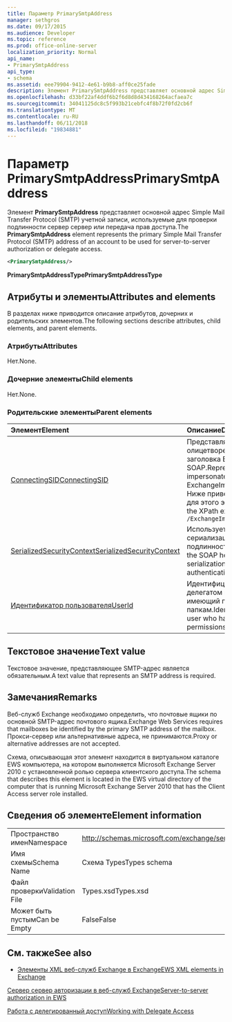 ```yaml
---
title: Параметр PrimarySmtpAddress
manager: sethgros
ms.date: 09/17/2015
ms.audience: Developer
ms.topic: reference
ms.prod: office-online-server
localization_priority: Normal
api_name:
- PrimarySmtpAddress
api_type:
- schema
ms.assetid: eee79904-9412-4e61-b9b8-aff0ce25fade
description: Элемент PrimarySmtpAddress представляет основной адрес Simple Mail Transfer Protocol (SMTP) учетной записи, используемые для проверки подлинности сервер сервер или передача прав доступа.
ms.openlocfilehash: d33bf22af4ddf6b2f6d8d8d434168264acfaea7c
ms.sourcegitcommit: 34041125dc8c5f993b21cebfc4f8b72f0fd2cb6f
ms.translationtype: MT
ms.contentlocale: ru-RU
ms.lasthandoff: 06/11/2018
ms.locfileid: "19834881"
---
```

# <a name="primarysmtpaddress"></a><span data-ttu-id="8fea4-103">Параметр PrimarySmtpAddress</span><span class="sxs-lookup"><span data-stu-id="8fea4-103">PrimarySmtpAddress</span></span>

<span data-ttu-id="8fea4-104">Элемент **PrimarySmtpAddress** представляет основной адрес Simple Mail Transfer Protocol (SMTP) учетной записи, используемые для проверки подлинности сервер сервер или передача прав доступа.</span><span class="sxs-lookup"><span data-stu-id="8fea4-104">The **PrimarySmtpAddress** element represents the primary Simple Mail Transfer Protocol (SMTP) address of an account to be used for server-to-server authorization or delegate access.</span></span> 
  
```xml
<PrimarySmtpAddress/>
```

 <span data-ttu-id="8fea4-105">**PrimarySmtpAddressType**</span><span class="sxs-lookup"><span data-stu-id="8fea4-105">**PrimarySmtpAddressType**</span></span>
## <a name="attributes-and-elements"></a><span data-ttu-id="8fea4-106">Атрибуты и элементы</span><span class="sxs-lookup"><span data-stu-id="8fea4-106">Attributes and elements</span></span>

<span data-ttu-id="8fea4-107">В разделах ниже приводится описание атрибутов, дочерних и родительских элементов.</span><span class="sxs-lookup"><span data-stu-id="8fea4-107">The following sections describe attributes, child elements, and parent elements.</span></span>
  
### <a name="attributes"></a><span data-ttu-id="8fea4-108">Атрибуты</span><span class="sxs-lookup"><span data-stu-id="8fea4-108">Attributes</span></span>

<span data-ttu-id="8fea4-109">Нет.</span><span class="sxs-lookup"><span data-stu-id="8fea4-109">None.</span></span>
  
### <a name="child-elements"></a><span data-ttu-id="8fea4-110">Дочерние элементы</span><span class="sxs-lookup"><span data-stu-id="8fea4-110">Child elements</span></span>

<span data-ttu-id="8fea4-111">Нет.</span><span class="sxs-lookup"><span data-stu-id="8fea4-111">None.</span></span>
  
### <a name="parent-elements"></a><span data-ttu-id="8fea4-112">Родительские элементы</span><span class="sxs-lookup"><span data-stu-id="8fea4-112">Parent elements</span></span>

|<span data-ttu-id="8fea4-113">**Элемент**</span><span class="sxs-lookup"><span data-stu-id="8fea4-113">**Element**</span></span>|<span data-ttu-id="8fea4-114">**Описание**</span><span class="sxs-lookup"><span data-stu-id="8fea4-114">**Description**</span></span>|
|:-----|:-----|
|[<span data-ttu-id="8fea4-115">ConnectingSID</span><span class="sxs-lookup"><span data-stu-id="8fea4-115">ConnectingSID</span></span>](connectingsid.md) <br/> |<span data-ttu-id="8fea4-116">Представляет учетную запись для олицетворения при использовании заголовка ExchangeImpersonation SOAP.</span><span class="sxs-lookup"><span data-stu-id="8fea4-116">Represents an account to impersonate when you are using the ExchangeImpersonation SOAP header.</span></span>  <br/> <span data-ttu-id="8fea4-117">Ниже приведен выражение XPath для этого элемента.</span><span class="sxs-lookup"><span data-stu-id="8fea4-117">The following is the XPath expression to this element:</span></span>  <br/>  `/ExchangeImpersonation/ConnectingSID` <br/> |
|[<span data-ttu-id="8fea4-118">SerializedSecurityContext</span><span class="sxs-lookup"><span data-stu-id="8fea4-118">SerializedSecurityContext</span></span>](serializedsecuritycontext.md) <br/> |<span data-ttu-id="8fea4-119">Используется в заголовке SOAP для сериализации маркера проверки подлинности сервер сервер.</span><span class="sxs-lookup"><span data-stu-id="8fea4-119">Used in the SOAP header for token serialization in server- to-server authentication.</span></span>  <br/> |
|[<span data-ttu-id="8fea4-120">Идентификатор пользователя</span><span class="sxs-lookup"><span data-stu-id="8fea4-120">UserId</span></span>](userid.md) <br/> |<span data-ttu-id="8fea4-121">Идентифицирует пользователя делегатом или пользователь, имеющий права доступа к папкам.</span><span class="sxs-lookup"><span data-stu-id="8fea4-121">Identifies a delegate user or a user who has folder access permissions.</span></span>  <br/> |
   
## <a name="text-value"></a><span data-ttu-id="8fea4-122">Текстовое значение</span><span class="sxs-lookup"><span data-stu-id="8fea4-122">Text value</span></span>

<span data-ttu-id="8fea4-123">Текстовое значение, представляющее SMTP-адрес является обязательным.</span><span class="sxs-lookup"><span data-stu-id="8fea4-123">A text value that represents an SMTP address is required.</span></span>
  
## <a name="remarks"></a><span data-ttu-id="8fea4-124">Замечания</span><span class="sxs-lookup"><span data-stu-id="8fea4-124">Remarks</span></span>

<span data-ttu-id="8fea4-125">Веб-служб Exchange необходимо определить, что почтовые ящики по основной SMTP-адрес почтового ящика.</span><span class="sxs-lookup"><span data-stu-id="8fea4-125">Exchange Web Services requires that mailboxes be identified by the primary SMTP address of the mailbox.</span></span> <span data-ttu-id="8fea4-126">Прокси-сервер или альтернативные адреса, не принимаются.</span><span class="sxs-lookup"><span data-stu-id="8fea4-126">Proxy or alternative addresses are not accepted.</span></span>
  
<span data-ttu-id="8fea4-127">Схема, описывающая этот элемент находится в виртуальном каталоге EWS компьютера, на котором выполняется Microsoft Exchange Server 2010 с установленной ролью сервера клиентского доступа.</span><span class="sxs-lookup"><span data-stu-id="8fea4-127">The schema that describes this element is located in the EWS virtual directory of the computer that is running Microsoft Exchange Server 2010 that has the Client Access server role installed.</span></span>
  
## <a name="element-information"></a><span data-ttu-id="8fea4-128">Сведения об элементе</span><span class="sxs-lookup"><span data-stu-id="8fea4-128">Element information</span></span>

|||
|:-----|:-----|
|<span data-ttu-id="8fea4-129">Пространство имен</span><span class="sxs-lookup"><span data-stu-id="8fea4-129">Namespace</span></span>  <br/> |http://schemas.microsoft.com/exchange/services/2006/types  <br/> |
|<span data-ttu-id="8fea4-130">Имя схемы</span><span class="sxs-lookup"><span data-stu-id="8fea4-130">Schema Name</span></span>  <br/> |<span data-ttu-id="8fea4-131">Схема Types</span><span class="sxs-lookup"><span data-stu-id="8fea4-131">Types schema</span></span>  <br/> |
|<span data-ttu-id="8fea4-132">Файл проверки</span><span class="sxs-lookup"><span data-stu-id="8fea4-132">Validation File</span></span>  <br/> |<span data-ttu-id="8fea4-133">Types.xsd</span><span class="sxs-lookup"><span data-stu-id="8fea4-133">Types.xsd</span></span>  <br/> |
|<span data-ttu-id="8fea4-134">Может быть пустым</span><span class="sxs-lookup"><span data-stu-id="8fea4-134">Can be Empty</span></span>  <br/> |<span data-ttu-id="8fea4-135">False</span><span class="sxs-lookup"><span data-stu-id="8fea4-135">False</span></span>  <br/> |
   
## <a name="see-also"></a><span data-ttu-id="8fea4-136">См. также</span><span class="sxs-lookup"><span data-stu-id="8fea4-136">See also</span></span>



- [<span data-ttu-id="8fea4-137">Элементы XML веб-служб Exchange в Exchange</span><span class="sxs-lookup"><span data-stu-id="8fea4-137">EWS XML elements in Exchange</span></span>](ews-xml-elements-in-exchange.md)


[<span data-ttu-id="8fea4-138">Сервер сервер авторизации в веб-служб Exchange</span><span class="sxs-lookup"><span data-stu-id="8fea4-138">Server-to-server authorization in EWS</span></span>](http://msdn.microsoft.com/library/f1610a20-672d-448b-8c00-5b0fbcaf31cb%28Office.15%29.aspx)
  
[<span data-ttu-id="8fea4-139">Работа с делегированный доступ</span><span class="sxs-lookup"><span data-stu-id="8fea4-139">Working with Delegate Access</span></span>](http://msdn.microsoft.com/library/dfd6b4a3-8fd3-47ba-83c0-52465cb5f3f3%28Office.15%29.aspx)

